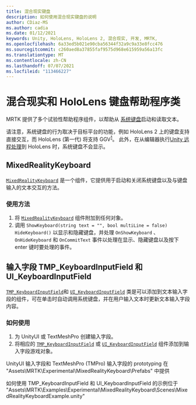 ```yaml
---
title: 混合现实键盘
description: 如何使用混合现实键盘的说明
author: CDiaz-MS
ms.author: cadia
ms.date: 01/12/2021
keywords: Unity, HoloLens, HoloLens 2, 混合现实, 开发, MRTK,
ms.openlocfilehash: 6a33ed5b021e90cba56344f32a9c9a33e8fcc476
ms.sourcegitcommit: c260aed8a37855faf9575d968e615959a56a13fc
ms.translationtype: MT
ms.contentlocale: zh-CN
ms.lasthandoff: 07/07/2021
ms.locfileid: "113466227"
---
```

# <a name="mixed-reality-and-hololens-keyboard-helper-classes"></a>混合现实和 HoloLens 键盘帮助程序类

MRTK 提供了多个试验性帮助程序组件，以帮助从 [系统键盘](../ux-building-blocks/system-keyboard.md)启动和读取文本。

请注意，系统键盘的行为取决于目标平台的功能，例如 HoloLens 2 上的键盘支持直接交互，而 HoloLens (第一代) 将支持 GGV<sup>[1](/windows/mixed-reality/gaze)</sup>。 此外，在从编辑器执行[Unity 远程处理](../tools/holographic-remoting.md)到 HoloLens 时，系统键盘不会显示。

## <a name="mixedrealitykeyboard"></a>MixedRealityKeyboard

[`MixedRealityKeyboard`](xref:Microsoft.MixedReality.Toolkit.Experimental.UI.MixedRealityKeyboard) 是一个组件，它提供用于启动和关闭系统键盘以及与键盘输入的文本交互的方法。  

### <a name="how-to-use"></a>使用方法

1. 将 [`MixedRealityKeyboard`](xref:Microsoft.MixedReality.Toolkit.Experimental.UI.MixedRealityKeyboard) 组件附加到任何对象。
2. 调用 `ShowKeyboard(string text = "", bool multiLine = false)` `HideKeyboard()` 以显示和隐藏键盘，并处理 `OnShowKeyboard` 、 `OnHideKeyboard` 和 `OnCommitText` 事件以处理在显示、隐藏键盘以及按下 enter 键时要处理的事件。

## <a name="input-fields-tmp_keyboardinputfield-and-ui_keyboardinputfield"></a>输入字段 TMP_KeyboardInputField 和 UI_KeyboardInputField

[`TMP_KeyboardInputField`](xref:Microsoft.MixedReality.Toolkit.Experimental.UI.TMP_KeyboardInputField)和 [`UI_KeyboardInputField`](xref:Microsoft.MixedReality.Toolkit.Experimental.UI.UI_KeyboardInputField) 类是可以添加到文本输入字段的组件，可在单击时自动调用系统键盘，并在用户输入文本时更新文本输入字段内容。

### <a name="how-to-use"></a>如何使用

1. 为 UnityUI 或 TextMeshPro 创建输入字段。
2. 将相应的 [`TMP_KeyboardInputField`](xref:Microsoft.MixedReality.Toolkit.Experimental.UI.TMP_KeyboardInputField) 或 [`UI_KeyboardInputField`](xref:Microsoft.MixedReality.Toolkit.Experimental.UI.UI_KeyboardInputField) 组件添加到输入字段游戏对象。

UnityUI 输入字段和 TextMeshPro (TMPro) 输入字段的 prototyping 在 "Assets\MRTK\Experimental\MixedRealityKeyboard\Prefabs" 中提供

如何使用 TMP_KeyboardInputField 和 UI_KeyboardInputField 的示例位于 "Assets\MRTK\Examples\Experimental\MixedRealityKeyboard\Scenes\MixedRealityKeyboardExample.unity"